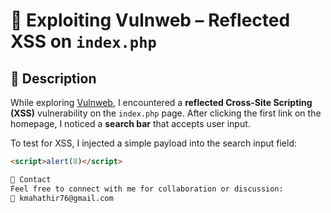 # 🚨 Exploiting Vulnweb – Reflected XSS on `index.php`

## 🧠 Description

While exploring [Vulnweb](https://testphp.vulnweb.com), I encountered a **reflected Cross-Site Scripting (XSS)** vulnerability on the `index.php` page. After clicking the first link on the homepage, I noticed a **search bar** that accepts user input.

To test for XSS, I injected a simple payload into the search input field:

```html
<script>alert(8)</script>

📩 Contact
Feel free to connect with me for collaboration or discussion:
📧 kmahathir76@gmail.com
